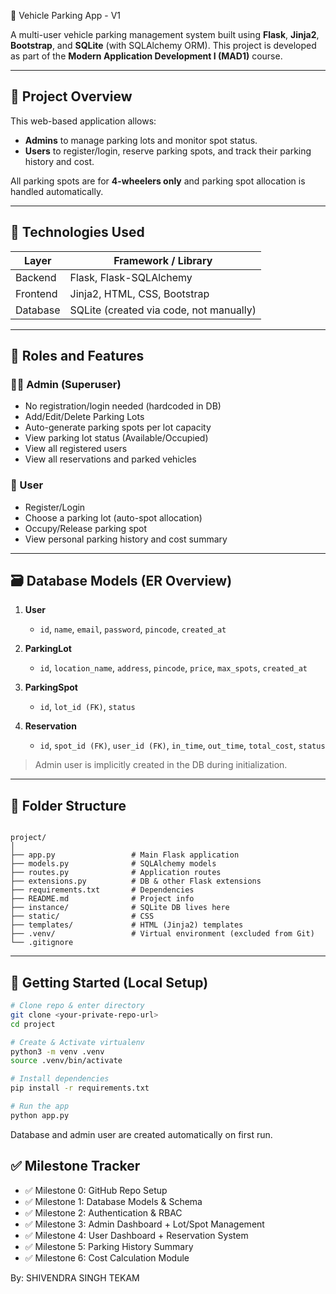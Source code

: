  🚗 Vehicle Parking App - V1

A multi-user vehicle parking management system built using **Flask**, **Jinja2**, **Bootstrap**, and **SQLite** (with SQLAlchemy ORM). This project is developed as part of the **Modern Application Development I (MAD1)** course.

---

## 📌 Project Overview

This web-based application allows:
- **Admins** to manage parking lots and monitor spot status.
- **Users** to register/login, reserve parking spots, and track their parking history and cost.

All parking spots are for **4-wheelers only** and parking spot allocation is handled automatically.

---

## 🧰 Technologies Used

| Layer        | Framework / Library      |
|--------------|---------------------------|
| Backend      | Flask, Flask-SQLAlchemy   |
| Frontend     | Jinja2, HTML, CSS, Bootstrap |
| Database     | SQLite (created via code, not manually) |

---

## 🔐 Roles and Features

### 👨‍💼 Admin (Superuser)
- No registration/login needed (hardcoded in DB)
- Add/Edit/Delete Parking Lots
- Auto-generate parking spots per lot capacity
- View parking lot status (Available/Occupied)
- View all registered users
- View all reservations and parked vehicles

### 👤 User
- Register/Login
- Choose a parking lot (auto-spot allocation)
- Occupy/Release parking spot
- View personal parking history and cost summary

---

## 🗃️ Database Models (ER Overview)

1. **User**
   - `id`, `name`, `email`, `password`, `pincode`, `created_at`

2. **ParkingLot**
   - `id`, `location_name`, `address`, `pincode`, `price`, `max_spots`, `created_at`

3. **ParkingSpot**
   - `id`, `lot_id (FK)`, `status`

4. **Reservation**
   - `id`, `spot_id (FK)`, `user_id (FK)`, `in_time`, `out_time`, `total_cost`, `status`

> Admin user is implicitly created in the DB during initialization.

---

## 📁 Folder Structure

```

project/
│
├── app.py                 # Main Flask application
├── models.py              # SQLAlchemy models
├── routes.py              # Application routes
├── extensions.py          # DB & other Flask extensions
├── requirements.txt       # Dependencies
├── README.md              # Project info
├── instance/              # SQLite DB lives here
├── static/                # CSS
├── templates/             # HTML (Jinja2) templates
├── .venv/                 # Virtual environment (excluded from Git)
└── .gitignore

````

---

## 🧪 Getting Started (Local Setup)

```bash
# Clone repo & enter directory
git clone <your-private-repo-url>
cd project

# Create & Activate virtualenv
python3 -m venv .venv
source .venv/bin/activate

# Install dependencies
pip install -r requirements.txt

# Run the app
python app.py
````

Database and admin user are created automatically on first run.


## ✅ Milestone Tracker

* ✅ Milestone 0: GitHub Repo Setup
* ✅ Milestone 1: Database Models & Schema
* ✅ Milestone 2: Authentication & RBAC
* ✅ Milestone 3: Admin Dashboard + Lot/Spot Management
* ✅ Milestone 4: User Dashboard + Reservation System
* ✅ Milestone 5: Parking History Summary
* ✅ Milestone 6: Cost Calculation Module

By: SHIVENDRA SINGH TEKAM